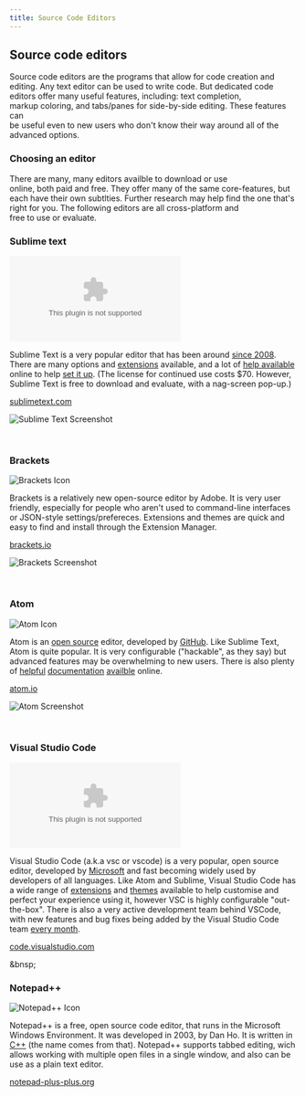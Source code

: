 ```yaml
---
title: Source Code Editors
---
```

## Source code editors

Source code editors are the programs that allow for code creation and  
editing. Any text editor can be used to write code. But dedicated code  
editors offer many useful features, including: text completion,  
markup coloring, and tabs/panes for side-by-side editing. These features can  
be useful even to new users who don't know their way around all of the  
advanced options.

### Choosing an editor

There are many, many editors availble to download or use  
online, both paid and free. They offer many of the same core-features, but  
each have their own subtlties. Further research may help find the one that's  
right for you. The following editors are all cross-platform and  
free to use or evaluate.
  
  
### Sublime text

![Sublime Text Icon](https://logo.clearbit.com/sublimetext.com)

Sublime Text is a very popular editor that has been around <a href='https://www.sublimetext.com/blog/articles/one-point-oh' target='_blank' rel='nofollow'>since 2008</a>. There are many options and <a href='https://packagecontrol.io/' target='_blank' rel='nofollow'>extensions</a> available, and a lot of <a href='http://stackoverflow.com/search?q=sublime+text' target='_blank' rel='nofollow'>help available</a> online to help <a href='http://www.websightdesigns.com/wiki/Setting_up_Sublime_Text_3' target='_blank' rel='nofollow'>set it up</a>. (The license for continued use costs $70\. However, Sublime Text is free to download and evaluate, with a nag-screen pop-up.)

<a href='https://www.sublimetext.com/' target='_blank' rel='nofollow'>sublimetext.com</a>

![Sublime Text Screenshot](//discourse-user-assets.s3.amazonaws.com/original/2X/6/63f774c31a7b1a439bcef9d11e95463b6998310e.png)
  
&nbsp;
  
### Brackets

![Brackets Icon](https://logo.clearbit.com/brackets.io)

Brackets is a relatively new open-source editor by Adobe. It is very user friendly, especially for people who aren't used to command-line interfaces or JSON-style settings/prefereces. Extensions and themes are quick and easy to find and install through the Extension Manager.

<a href='http://brackets.io/' target='_blank' rel='nofollow'>brackets.io</a>

![Brackets Screenshot](//discourse-user-assets.s3.amazonaws.com/original/2X/2/2f395a58d24ed551ed8440a10ae640777f1143b6.png)
  
&nbsp;
  
### Atom

![Atom Icon](https://logo.clearbit.com/atom.io)

Atom is an <a href='https://github.com/atom/atom' target='_blank' rel='nofollow'>open source</a> editor, developed by <a href='https://github.com/' target='_blank' rel='nofollow'>GitHub</a>. Like Sublime Text, Atom is quite popular. It is very configurable ("hackable", as they say) but advanced features may be overwhelming to new users. There is also plenty of <a href='http://readwrite.com/2014/05/20/github-atom-5-tips-getting-started-tutorial-corey-johnson/' target='_blank' rel='nofollow'>helpful</a> <a href='http://flight-manual.atom.io/' target='_blank' rel='nofollow'>documentation</a> <a href='http://stackoverflow.com/search?q=atom' target='_blank' rel='nofollow'>availble</a> online.

<a href='https://atom.io/' target='_blank' rel='nofollow'>atom.io</a>

![Atom Screenshot](//discourse-user-assets.s3.amazonaws.com/original/2X/8/8016e7c0937e8ce6fcb6104c9aee0026443912f5.png)

&nbsp;

### Visual Studio Code

![Visual Studio Code Icon](https://logo.clearbit.com/code.visualstudio.com)

Visual Studio Code (a.k.a vsc or vscode) is a very popular, open source editor, developed by <a href="https://www.microsoft.com" target="_blank" rel="nofollow">Microsoft</a> and fast becoming widely used by developers of all languages. Like Atom and Sublime, Visual Studio Code has a wide range of <a href="https://marketplace.visualstudio.com/VSCode" target="_blank" rel="nofollow">extensions</a> and <a href="https://marketplace.visualstudio.com/search?target=VSCode&category=Themes&sortBy=Downloads" target="_blank" rel="nofollow">themes</a> available to help customise and perfect your experience using it, however VSC is highly configurable "out-the-box". There is also a very active development team behind VSCode, with new features and bug fixes being added by the Visual Studio Code team <a href="https://code.visualstudio.com/updates" target="_blank" rel="nofollow">every month</a>.

<a href='https://code.visualstudio.com/' target='_blank' rel='nofollow'>code.visualstudio.com</a>

&bnsp;

### Notepad++

![Notepad++ Icon](https://upload.wikimedia.org/wikipedia/commons/0/0f/Notepad%2B%2B_Logo.png)

Notepad++ is a free, open source code editor, that runs in the Microsoft Windows Environment. It was developed in 2003, by Dan Ho. It is written in <a href='www.cplusplus.com' target='_blank' rel='nofollow'>C++</a> (the name comes from that). Notepad++ supports tabbed editing, wich allows working with multiple open files in a single window, and also can be use as a plain text editor.

<a href='https://notepad-plus-plus.org' target='_blank' rel='nofollow'>notepad-plus-plus.org</a>

